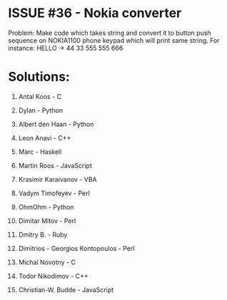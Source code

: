ISSUE #36 - Nokia converter
===
Problem:
Make code which takes string and convert it to button push sequence on NOKIA1100 phone keypad which will print same string. For instance: HELLO -> 44 33 555 555 666

Solutions:
===

1. Antal Koos - C

2. Dylan - Python

3. Albert den Haan - Python

4. Leon Anavi - C++

5. Marc - Haskell

6. Martin Roos - JavaScript

7. Krasimir Karaivanov - VBA

8. Vadym Timofeyev - Perl

9. OhmOhm - Python

10. Dimitar Mitov - Perl

11. Dmitry B. - Ruby

12. Dimitrios - Georgios Kontopoulos - Perl

13. Michal Novotny - C

14. Todor Nikodimov - C++

15. Christian-W. Budde - JavaScript
